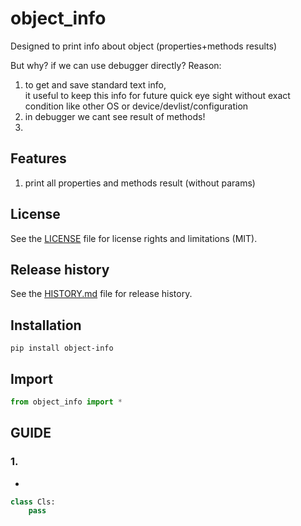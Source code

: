 # object_info
Designed to print info about object (properties+methods results)

But why? if we can use debugger directly?
Reason:
1. to get and save standard text info,  
it useful to keep this info for future quick eye sight without exact condition like other OS or device/devlist/configuration 
2. in debugger we cant see result of methods!
3. 

## Features
1. print all properties and methods result (without params)


## License
See the [LICENSE](LICENSE) file for license rights and limitations (MIT).


## Release history
See the [HISTORY.md](HISTORY.md) file for release history.


## Installation
```commandline
pip install object-info
```

## Import

```python
from object_info import *
```


## GUIDE

### 1. 
*

```python
class Cls:
    pass
```
